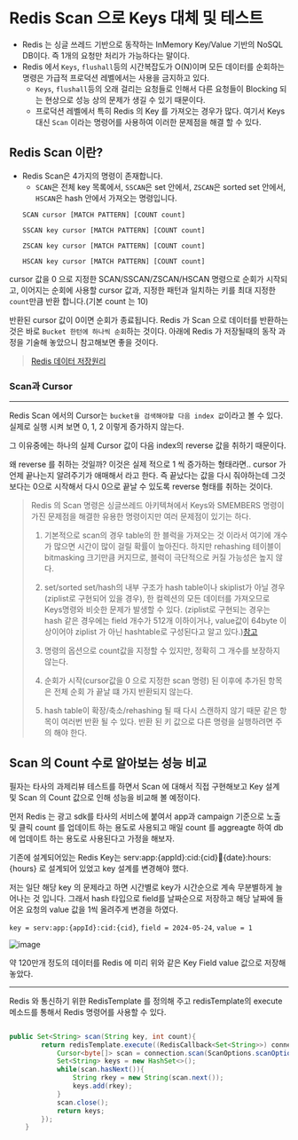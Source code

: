 # Redis Scan 으로 Keys 대체 및 테스트

- Redis 는 싱글 쓰레드 기반으로 동작하는 InMemory Key/Value 기반의 NoSQL DB이다. 즉 1개의 요청만 처리가 가능하다는 말이다.
- Redis 에서 `Keys`, `flushall`등의 시간복잡도가 O(N)이며 모든 데이터를 순회하는 명령은 가급적 프로덕션 레벨에서는 사용을 금지하고 있다.
  - `Keys`, `flushall`등의 오래 걸리는 요청들로 인해서 다른 요청들이 Blocking 되는 현상으로 성능 상의 문제가 생길 수 있기 때문이다.
  - 프로덕션 레벨에서 특히 Redis 의 Key 를 가져오는 경우가 많다. 여기서 Keys 대신 `Scan` 이라는 명령어를 사용하여 이러한 문제점을 해결 할 수 있다.
 


## Redis Scan 이란?
  - Redis Scan은 4가지의 명령이 존재합니다.
    - `SCAN`은 전체 key 목록에서, `SSCAN`은 set 안에서, `ZSCAN`은 sorted set 안에서, `HSCAN`은 hash 안에서 가져오는 명령입니다.
    ~~~redis
    SCAN cursor [MATCH PATTERN] [COUNT count]

    SSCAN key cursor [MATCH PATTERN] [COUNT count]

    ZSCAN key cursor [MATCH PATTERN] [COUNT count]

    HSCAN key cursor [MATCH PATTERN] [COUNT count]
    ~~~

cursor 값을 0 으로 지정한 SCAN/SSCAN/ZSCAN/HSCAN 명령으로 순회가 시작되고, 이어지는 순회에 사용할 cursor 값과, 지정한 패턴과 일치하는 키를 최대 지정한 `count`만큼 반환 합니다.(기본 count 는 10)

반환된 cursor 값이 0이면 순회가 종료됩니다. Redis 가 Scan 으로 데이터를 반환하는 것은 바로 `Bucket 한턴에 하나씩 순회`하는 것이다. 아래에 Redis 가 저장될때의 동작 과정을 기술해 놓았으니 참고해보면 좋을 것이다.

>[Redis 데이터 저장원리](https://github.com/russell-seo/TIL/blob/main/DB/RedisApply.md)



### Scan과 Cursor

---

Redis Scan 에서의 Cursor는 `bucket을 검색해야할 다음 index 값`이라고 볼 수 있다. 실제로 실행 시켜 보면 0, 1, 2 이렇게 증가하지 않는다.

그 이유중에는 하나의 실제 Cursor 값이 다음 index의 reverse 값을 취하기 때문이다.

왜 reverse 를 취하는 것일까? 이것은 실제 적으로 1 씩 증가하는 형태라면.. cursor 가 언제 끝나는지 알려주기가 애매해서 라고 한다. 즉 끝났다는 값을 다시 줘야하는데 그것보다는 0으로 시작해서 다시 0으로 끝날 수 있도록 reverse 형태를 취하는 것이다.

> Redis 의 Scan 명령은 싱글쓰레드 아키텍쳐에서 Keys와 SMEMBERS 명령이 가진 문제점을 해결한 유용한 명령이지만 여러 문제점이 있기는 하다.
>
> 1. 기본적으로 scan의 경우 table의 한 블럭을 가져오는 것 이라서 여기에 개수가 많으면 시간이 많이 걸릴 확률이 높아진다. 하지만 rehashing 테이블이 bitmasking 크기만큼 커지므로, 블럭이 극단적으로 커질 가능성은 높지 않다.
>
> 2. set/sorted set/hash의 내부 구조가 hash table이나 skiplist가 아닐 경우(ziplist로 구현되어 있을 경우), 한 컬렉션의 모든 데이터를 가져오므로 Keys명령와 비슷한 문제가 발생할 수 있다.
> (ziplist로 구현되는 경우는 hash 같은 경우에는 field 개수가 512개 이하이거나, value값이 64byte 이상이어야 ziplist 가 아닌 hashtable로 구성된다고 알고 있다.)[참고](http://redisgate.kr/redis/configuration/ds_ziplist_hashes.php)
>
> 3. 명령의 옵션으로 count값을 지정할 수 있지만, 정확히 그 개수를 보장하지 않는다.
>
> 4. 순회가 시작(cursor값을 0 으로 지정한 scan 명령) 된 이후에 추가된 항목은 전체 순회 가 끝날 떄 가지 반환되지 않는다.
>
> 5. hash table이 확장/축소/rehashing 될 때 다시 스캔하지 않기 때문 같은 항목이 여러번 반환 될 수 있다. 반환 된 키 값으로 다른 명령을 실행하려면 주의 해야 한다.



## Scan 의 Count 수로 알아보는 성능 비교

필자는 타사의 과제리뷰 테스트를 하면서 Scan 에 대해서 직접 구현해보고 Key 설계 및 Scan 의 Count 값으로 인해 성능을 비교해 볼 예정이다.

먼저 Redis 는 광고 sdk를 타사의 서비스에 붙여서 app과 campaign 기준으로 노출 및 클릭 count 를 업데이트 하는 용도로 사용되고 매일 count 를 aggreagte 하여 db에 업데이트 하는 용도로 사용된다고 가정을 해보자.

기존에 설계되어있는 Redis Key는 serv:app:{appId}:cid:{cid}:date:{date}:hours:{hours} 로 설계되어 있었고 key 설계를 변경해야 했다.

저는 일단 해당 key 의 문제라고 하면 시간별로 key가 시간순으로 계속 무분별하게 늘어나는 것 입니다. 그래서 hash 타입으로 field를 날짜순으로 저장하고 해당 날짜에 들어온 요청의 value 값을 1씩 올려주게 변경을 하였다.

`key = serv:app:{appId}:cid:{cid}`, `field = 2024-05-24`, `value = 1`  

![image](https://github.com/russell-seo/TIL/assets/79154652/8dcca9a0-fe05-49a6-b697-9b4758cdaccf)

약 120만개 정도의 데이터를 Redis 에 미리 위와 같은 Key Field value 값으로 저장해 놓았다.

---

Redis 와 통신하기 위한 RedisTemplate 를 정의해 주고 redisTemplate의 execute 메소드를 통해서 Redis 명령어를 사용할 수 있다.

~~~ java

public Set<String> scan(String key, int count){
        return redisTemplate.execute((RedisCallback<Set<String>>) connection -> {
            Cursor<byte[]> scan = connection.scan(ScanOptions.scanOptions().match(key.getBytes()).count(count).build());
            Set<String> keys = new HashSet<>();
            while(scan.hasNext()){
                String rkey = new String(scan.next());
                keys.add(rkey);
            }
            scan.close();
            return keys;
        });
    }

~~~
